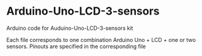 # Arduino-Uno-LCD-3-sensors
Arduino code for Auduino-Uno-LCD-3-sensors kit

Each file corresponds to one combination Arduino Uno + LCD + one or two sensors.
Pinouts are specified in the corresponding file
